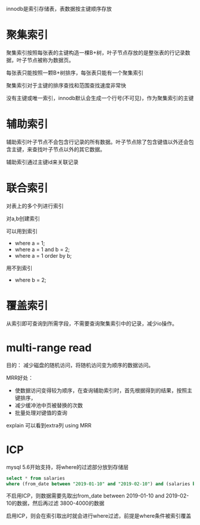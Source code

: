 innodb是索引存储表，表数据按主键顺序存放

# 聚集索引
聚集索引按照每张表的主键构造一棵B+树，叶子节点存放的是整张表的行记录数据，叶子节点被称为数据页。

每张表只能按照一颗B+树排序，每张表只能有一个聚集索引

聚集索引对于主键的排序查找和范围查找速度非常快

没有主键或唯一索引，innodb默认会生成一个行号(不可见)，作为聚集索引的主键

# 辅助索引

辅助索引叶子节点不会包含行记录的所有数据。叶子节点除了包含键值以外还会包含主键，来查找叶子节点以外的其它数据。

辅助索引通过主键id来关联记录

# 联合索引
对表上的多个列进行索引

对a,b创建索引

可以用到索引
- where a = 1;
- where a = 1 and b = 2;
- where a = 1 order by b;

用不到索引
- where b = 2;

# 覆盖索引

从索引即可查询到所需字段，不需要查询聚集索引中的记录，减少io操作。

# multi-range read

目的： 减少磁盘的随机访问，将随机访问变为顺序的数据访问。

MRR好处：
- 使数据访问变得较为顺序，在查询辅助索引时，首先根据得到的结果，按照主键排序，
- 减少缓冲池中页被替换的次数
- 批量处理对键值的查询

explain 可以看到extra列 using MRR

# ICP

mysql 5.6开始支持，将where的过滤部分放到存储层

```sql
select * from salaries
where (from_date between "2019-01-10" and "2019-02-10") and (salaries between 3800 and 4000)
```
不启用ICP，则数据需要先取出from_date between 2019-01-10 and 2019-02-10的数据，然后再过滤 3800-4000的数据

启用ICP，则会在索引取出时就会进行where过滤，前提是where条件被索引覆盖


